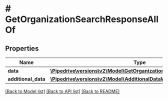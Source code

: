 # # GetOrganizationSearchResponseAllOf

## Properties

Name | Type | Description | Notes
------------ | ------------- | ------------- | -------------
**data** | [**\Pipedrive\versions\v2\Model\GetOrganizationSearchResponseAllOfData**](GetOrganizationSearchResponseAllOfData.md) |  | [optional]
**additional_data** | [**\Pipedrive\versions\v2\Model\AdditionalDataWithCursorPagination**](.md) |  | [optional]

[[Back to Model list]](../README.md#documentation-for-models) [[Back to API list]](../README.md#documentation-for-api-endpoints) [[Back to README]](../README.md)
